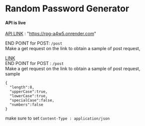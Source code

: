 # Random Password Generator
#### API is live

[API LINK](https://rpg-a4w5.onrender.com) : "https://rpg-a4w5.onrender.com"
<br>


END POINT for POST: `/post`
<br>
Make a get request on the link to obtain a sample of post request,
<br>

[LINK](https://rpg-a4w5.onrender.com)
<br>
END POINT for POST : `/post`
<br>
Make a get request on the link to obtain a sample of post request,
<br>
sample
```
{
  "length":8,
  "upperCase":true,
  "lowerCase":true,
  "specialCase":false,
  "numbers":false
}
```

make sure to set `Content-Type : application/json`
